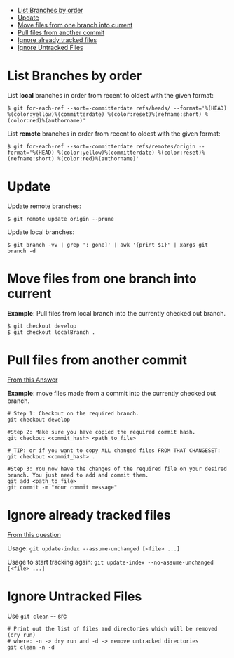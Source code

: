 - [List Branches by order](#list-branches-by-order)
- [Update](#update)
- [Move files from one branch into current](#move-files-from-one-branch-into-current)
- [Pull files from another commit](#pull-files-from-another-commit)
- [Ignore already tracked files](#ignore-already-tracked-files)
- [Ignore Untracked Files](#ignore-untracked-files)

# List Branches by order

List **local** branches in order from recent to oldest with the given format:
```shell
$ git for-each-ref --sort=-committerdate refs/heads/ --format='%(HEAD) %(color:yellow)%(committerdate) %(color:reset)%(refname:short) %(color:red)%(authorname)'
```

List **remote** branches in order from recent to oldest with the given format:
```shell
$ git for-each-ref --sort=-committerdate refs/remotes/origin --format='%(HEAD) %(color:yellow)%(committerdate) %(color:reset)%(refname:short) %(color:red)%(authorname)'
```

# Update
Update remote branches:
```shell
$ git remote update origin --prune
```

Update local branches:
```shell
$ git branch -vv | grep ': gone]' | awk '{print $1}' | xargs git branch -d
```

# Move files from one branch into current

**Example**: Pull files from local branch into the currently checked out branch.
```shell
$ git checkout develop
$ git checkout localBranch .
```

# Pull files from another commit
[From this Answer](https://stackoverflow.com/a/51719585/14745606)

**Example**: move files made from a commit into the currently checked out branch.
```shell
# Step 1: Checkout on the required branch.
git checkout develop

#Step 2: Make sure you have copied the required commit hash.
git checkout <commit_hash> <path_to_file>

# TIP: or if you want to copy ALL changed files FROM THAT CHANGESET:
git checkout <commit_hash> .

#Step 3: You now have the changes of the required file on your desired branch. You just need to add and commit them.
git add <path_to_file>
git commit -m "Your commit message"
```

# Ignore already tracked files
[From this question](https://stackoverflow.com/questions/10755655/git-ignore-tracked-files)

Usage: `git update-index --assume-unchanged [<file> ...]`

Usage to start tracking again: `git update-index --no-assume-unchanged [<file> ...]`

# Ignore Untracked Files

Use `git clean` -- [src](https://stackoverflow.com/a/64966)

```shell
# Print out the list of files and directories which will be removed (dry run)
# where: -n -> dry run and -d -> remove untracked directories
git clean -n -d
```